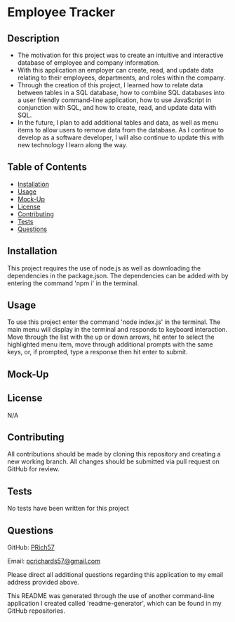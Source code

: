 # Employee Tracker

## Description

  - The motivation for this project was to create an intuitive and interactive database of employee and company information.
  - With this application an employer can create, read, and update data relating to their employees, departments, and roles within the company.
  - Through the creation of this project, I learned how to relate data between tables in a SQL database, how to combine SQL databases into a user friendly command-line application, how to use JavaScript in conjunction with SQL, and how to create, read, and update data with SQL.
  - In the future, I plan to add additional tables and data, as well as menu items to allow users to remove data from the database. As I continue to develop as a software developer, I will also continue to update this with new technology I learn along the way.

## Table of Contents

  - [Installation](#installation)
  - [Usage](#usage)
  - [Mock-Up](#mock-up)
  - [License](#license)
  - [Contributing](#contributing)
  - [Tests](#tests)
  - [Questions](#questions)

## Installation
  
  This project requires the use of node.js as well as downloading the dependencies in the package.json. The dependencies can be added with by entering the command 'npm i' in the terminal.
  
## Usage
  
  To use this project enter the command 'node index.js' in the terminal. The main menu will display in the terminal and responds to keyboard interaction. Move through the list with the up or down arrows, hit enter to select the highlighted menu item, move through additional prompts with the same keys, or, if prompted, type a response then hit enter to submit.
  
## Mock-Up



## License

  N/A

## Contributing

  All contributions should be made by cloning this repository and creating a new working branch. All changes should be submitted via pull request on GitHub for review.
  
## Tests

  No tests have been written for this project

## Questions

  GitHub: [PRich57](https://github.com/PRich57)

  Email: pcrichards57@gmail.com

  Please direct all additional questions regarding this application to my email address provided above.

  This README was generated through the use of another command-line application I created called 'readme-generator', which can be found in my GitHub repositories.

  